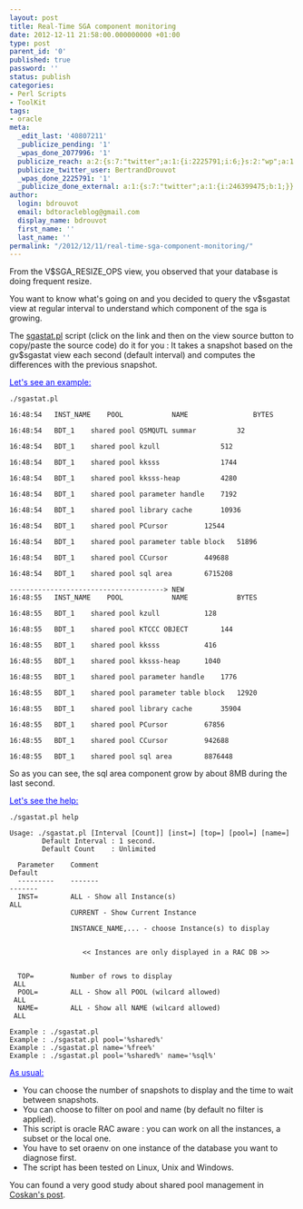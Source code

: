 ```yaml
---
layout: post
title: Real-Time SGA component monitoring
date: 2012-12-11 21:58:00.000000000 +01:00
type: post
parent_id: '0'
published: true
password: ''
status: publish
categories:
- Perl Scripts
- ToolKit
tags:
- oracle
meta:
  _edit_last: '40807211'
  _publicize_pending: '1'
  _wpas_done_2077996: '1'
  publicize_reach: a:2:{s:7:"twitter";a:1:{i:2225791;i:6;}s:2:"wp";a:1:{i:0;i:5;}}
  publicize_twitter_user: BertrandDrouvot
  _wpas_done_2225791: '1'
  _publicize_done_external: a:1:{s:7:"twitter";a:1:{i:246399475;b:1;}}
author:
  login: bdrouvot
  email: bdtoracleblog@gmail.com
  display_name: bdrouvot
  first_name: ''
  last_name: ''
permalink: "/2012/12/11/real-time-sga-component-monitoring/"
---
```


From the V$SGA\_RESIZE\_OPS view, you observed that your database is doing frequent resize.

You want to know what's going on and you decided to query the v$sgastat view at regular interval to understand which component of the sga is growing.

The [sgastat.pl](http://bdrouvot.wordpress.com/sgastat/ "sgastat") script (click on the link and then on the view source button to copy/paste the source code) do it for you : It takes a snapshot based on the gv$sgastat view each second (default interval) and computes the differences with the previous snapshot.

<span style="text-decoration:underline;"><span style="color:#0000ff;text-decoration:underline;">Let's see an example:</span></span>

    ./sgastat.pl

    16:48:54   INST_NAME    POOL            NAME                BYTES                         
    16:48:54   BDT_1    shared pool QSMQUTL summar          32                            
    16:48:54   BDT_1    shared pool kzull               512                           
    16:48:54   BDT_1    shared pool kksss               1744                          
    16:48:54   BDT_1    shared pool kksss-heap          4280                          
    16:48:54   BDT_1    shared pool parameter handle    7192                          
    16:48:54   BDT_1    shared pool library cache       10936                         
    16:48:54   BDT_1    shared pool PCursor         12544                         
    16:48:54   BDT_1    shared pool parameter table block   51896                         
    16:48:54   BDT_1    shared pool CCursor         449688                        
    16:48:54   BDT_1    shared pool sql area        6715208                       
    --------------------------------------> NEW
    16:48:55   INST_NAME    POOL            NAME            BYTES                         
    16:48:55   BDT_1    shared pool kzull           128                           
    16:48:55   BDT_1    shared pool KTCCC OBJECT        144                           
    16:48:55   BDT_1    shared pool kksss           416                           
    16:48:55   BDT_1    shared pool kksss-heap      1040                          
    16:48:55   BDT_1    shared pool parameter handle    1776                          
    16:48:55   BDT_1    shared pool parameter table block   12920                         
    16:48:55   BDT_1    shared pool library cache       35904                         
    16:48:55   BDT_1    shared pool PCursor         67856                         
    16:48:55   BDT_1    shared pool CCursor         942688                        
    16:48:55   BDT_1    shared pool sql area        8876448

So as you can see, the sql area component grow by about 8MB during the last second.

<span style="text-decoration:underline;"><span style="color:#0000ff;text-decoration:underline;">Let's see the help:</span></span>

    ./sgastat.pl help

    Usage: ./sgastat.pl [Interval [Count]] [inst=] [top=] [pool=] [name=] 
            Default Interval : 1 second.
            Default Count    : Unlimited

      Parameter    Comment                                          Default    
      ---------    -------                                                  -------    
      INST=        ALL - Show all Instance(s)                               ALL        
                   CURRENT - Show Current Instance                                         
                   INSTANCE_NAME,... - choose Instance(s) to display                       

                      << Instances are only displayed in a RAC DB >>                       

      TOP=         Number of rows to display                                ALL        
      POOL=        ALL - Show all POOL (wilcard allowed)                    ALL        
      NAME=        ALL - Show all NAME (wilcard allowed)                    ALL        

    Example : ./sgastat.pl 
    Example : ./sgastat.pl pool='%shared%'
    Example : ./sgastat.pl name='%free%'
    Example : ./sgastat.pl pool='%shared%' name='%sql%'

<span style="text-decoration:underline;"><span style="color:#0000ff;text-decoration:underline;">As usual:</span></span>

-   You can choose the number of snapshots to display and the time to wait between snapshots.
-   You can choose to filter on pool and name (by default no filter is applied).
-   This script is oracle RAC aware : you can work on all the instances, a subset or the local one.
-   You have to set oraenv on one instance of the database you want to diagnose first.
-   The script has been tested on Linux, Unix and Windows.

You can found a very good study about shared pool management in [Coskan's post](http://coskan.wordpress.com/2007/09/14/what-i-learned-about-shared-pool-management/).
